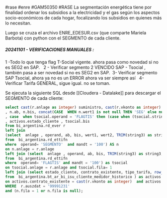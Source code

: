 #rase #enre #GAM50350 #RASE
La segmentación energética tiene por finalidad ordenar los subsidios a la electricidad y el gas según los aspectos socio-económicos de cada hogar, focalizando los subsidios en quienes más lo necesitan.

Luego se cruza el archivo ENRE_EDESUR.csv  (que comparte Mariela Barbota) con python con el SEGMENTO de cada cliente. 

##### 20241101 - VERIFICACIONES MANUALES :
1  -Todo lo que tenga flag T-Social vigente. ahora pasa como novedad si no es SEG2 en SAP.  
2 - Verificar segmento 2 VENCIDO SAP - Tsocial , también pasa a ser novedad si no es SEG2 en SAP. 
3- Verificar segmento SAP Tsocial, ahora ya no es un ERROR ahora va ser siempre así  
4- Verificar Tarifa GENERAL, sigue igual. no se toman.


Se ejecuta la siguiente SQL desde [[Cloudera - Datalake]]  para descargar el SEGMENTO de cada cliente:
	
```SQL
select cast(r.anlage as integer) suministro, cast(r.vkonto as integer) as cliente, begru, activos.tipo_tarifa, erdat
, n.ab, n.bis, concat(CASE  WHEN n.wert1 is not null THEN 'SEG' else null end, LEFT(n.wert1, 1) ) as segmento 
, case  when tsocial.operand = 'FLAGTIS' then (case when (tsocial.string3 = 'X' and tsocial.bis = '99991231')  then 'tsocial' else 'FLAG desactivado' end) else '' end as t_social --, n.fecha_alta, n.fecha_ult_mod 
, activos.estado_cliente , tsocial.bis
from bi_argentina.rd_ever r
left join
(select  anlage , operand, ab, bis, wert1, wert2, TRIM(string3) as string3, ROW_NUMBER() over(PARTITION by anlage order by bis desc) as fila
from  bi_argentina.rd_ettifn 
where  operand= 'SEGMENTO'  and mandt = '100') AS n
on n.anlage = r.anlage
left join (select  anlage , operand, ab, bis, TRIM(string3) as string3, ROW_NUMBER() over(PARTITION by anlage order by bis desc) as fila
from  bi_argentina.rd_ettifn 
where  operand= 'FLAGTIS' and mandt = '100') as tsocial
on tsocial.anlage = r.anlage and tsocial.fila= 1
left join (select estado_cliente, contrato_existente, tipo_tarifa, row_number() over(PARTITION by contrato_existente order by fecha_baja desc) as fila --estado_cliente, numero_contrato, fecha_modif_instalacion
from  bi_argentina.bt_ar_bi_isu_cliente_medidor_historico ) as activos 
on activos.contrato_existente = cast(r.vkonto as integer)  and activos.fila= 1
WHERE  r.auszdat = '99991231' 
and (n.fila = 1 or n.fila is null);
```